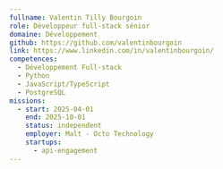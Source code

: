 ```yaml
---
fullname: Valentin Tilly Bourgoin
role: Développeur full-stack sénior
domaine: Développement
github: https://github.com/valentinbourgoin
link: https://www.linkedin.com/in/valentinbourgoin/
competences:
  - Développement Full-stack
  - Python
  - JavaScript/TypeScript
  - PostgreSQL
missions:
  - start: 2025-04-01
    end: 2025-10-01
    status: independent
    employer: Malt - Octo Technology
    startups:
      - api-engagement
---
```

